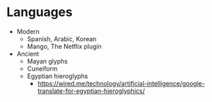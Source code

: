 # Languages

* Modern
	* Spanish, Arabic, Korean
	* Mango, The Netflix plugin
* Ancient 
	* Mayan glyphs
	* Cuneiform
	* Egyptian hieroglyphs
		* https://wired.me/technology/artificial-intelligence/google-translate-for-egyptian-hieroglyphics/